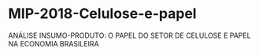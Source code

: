 # MIP-2018-Celulose-e-papel
ANÁLISE INSUMO-PRODUTO: O PAPEL DO SETOR DE CELULOSE E PAPEL NA ECONOMIA BRASILEIRA
